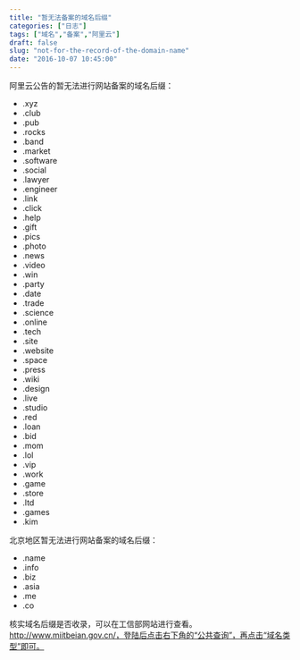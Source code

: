 ```yaml
---
title: "暂无法备案的域名后缀"
categories: ["日志"]
tags: ["域名","备案","阿里云"]
draft: false
slug: "not-for-the-record-of-the-domain-name"
date: "2016-10-07 10:45:00"
---
```


阿里云公告的暂无法进行网站备案的域名后缀：

- .xyz
- .club
- .pub
- .rocks
- .band
- .market
- .software
- .social
- .lawyer
- .engineer
- .link
- .click
- .help
- .gift
- .pics
- .photo
- .news
- .video
- .win
- .party
- .date
- .trade
- .science
- .online
- .tech
- .site
- .website
- .space
- .press
- .wiki
- .design
- .live
- .studio
- .red
- .loan
- .bid
- .mom
- .lol
- .vip
- .work
- .game
- .store
- .ltd
- .games
- .kim


北京地区暂无法进行网站备案的域名后缀：

 - .name
 - .info
 - .biz
 - .asia
 - .me
 - .co

核实域名后缀是否收录，可以在工信部网站进行查看。http://www.miitbeian.gov.cn/，登陆后点击右下角的“公共查询”，再点击“域名类型”即可。

